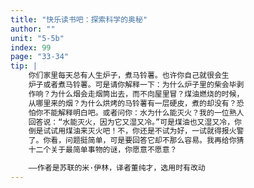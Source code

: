 ```yaml
---
title: "快乐读书吧：探索科学的奥秘"
author: ""
unit: "5-5b"
index: 99
page: "33-34"
tip: |
    你们家里每天总有人生炉子，煮马铃薯。也许你自己就很会生
    炉子或者煮马铃薯。可是请你解释一下：为什么炉子里的柴会毕剥
    作响？为什么烟会走烟筒出去，而不向屋里冒？煤油燃烧的时候，
    从哪里来的烟？为什么烘烤的马铃薯有一层硬皮，煮的却没有？恐
    怕你不能解释明白吧。或者问你：水为什么能灭火？我的一位熟人
    回答说：“水能灭火，因为它又湿又冷。”可是煤油也又湿又冷，你
    倒是试试用煤油来灭火吧！不，你还是不试为好，一试就得报火警
    了。你看，问题挺简单，可是要回答它却不那么容易。我再给你猜
    十二个关于最简单事物的谜，你愿意不愿意？

    ——作者是苏联的米·伊林，译者董纯才，选用时有改动
---
```

